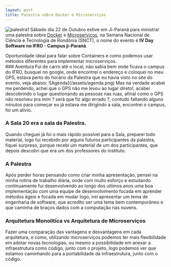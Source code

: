 ```yaml
---
layout: post
title: Palestra sobre Docker e Microserviços
---
```


![palestra1](/assets/palestra1.jpeg)
Sábado dia 22 de Outubro estive em Ji-Paraná para ministrar uma palestra sobre [Docker](http://www.docker.com) e [Microserviços](http://martinfowler.com/articles/microservices.html), na Semana Nacional de Ciência e Tecnologia de Rondônia (SNCT), o nome do evento é  **IV Day Software no IFRO - Campus ji-Paraná**.
<div class="message">
  Oportunidade ideal para falar sobre Containers e como podemos usar métodos diferentes para implementar microserviços.
</div>
### Aventura
Fui de carro até o local, não sabia bem onde ficava o campus do IFRO, busquei no google, onde encontrei o endereço e coloquei no meu GPS, estava perto do horário da Palestra que eu havia visto no site do evento, veja abaixo:
![Agenda](/assets/agenda.png)
Mas na verdade acabei me perdendo, achei que o GPS não me levou ao lugar direto!, acabei descobrindo o lugar questionando as pessoas nas ruas, afinal como o GPS não resolveu pra mim ? será que fiz algo errado ?, contudo faltando alguns minutos para começar eu já estava me dirigindo a sala, encontrei o campus, foi um alívio.

### A Sala 20 era a sala da Palestra.
Quando cheguei já foi o mais rápido possível para a Sala, preparei todo material, logo fui recebido por alguns futuros participantes da palestra, fiquei surpreso, porque recebi um material de um dos participantes, que depois descobri que era um dos professores do instituto.

### A Palestra
Após perder horas pensando como criar minha apresentação, pensei na minha rotina de trabalho diária, onde com muito esforço e estudando continuamente fui desenvolvendo ao longo dos ultimos anos uma boa implementação com uma equipe de desenvolvimento focada em aprender métodos ágeis e focada em mudar logo, irei apresentar um tema de engenharia de software, que acredito ser uma tema bem contemporâneo e que caminha de braços dados com a computação nas nuvens.

### Arquitetura Monolitica vs Arquitetura de Microserviços
Fazer uma comparação das vantagens e desvantagens em cada arquitetura, e como, utilizando microserviços podemos ter mais flexibilidade em adotar novas tecnologias, ou mesmo a possibilidade em anexar a infraestrutura como código, junto com o projeto, logo podemos ver que estamos caminhando para a portabilidade da infraestrutura, junto com o código.
